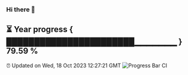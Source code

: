 ### Hi there 👋
⏳ Year progress { ███████████████████████▁▁▁▁▁▁▁ } 79.59 %
---
⏰ Updated on Wed, 18 Oct 2023 12:27:21 GMT
![Progress Bar CI](https://github.com/liununu/liununu/workflows/Progress%20Bar%20CI/badge.svg)
